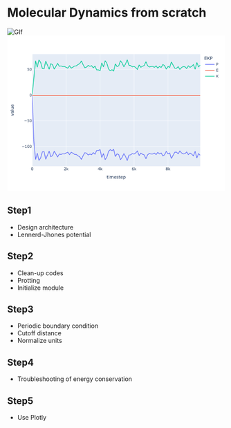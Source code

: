 # Molecular Dynamics from scratch

![GIf](Step5/8Atoms_visualize.gif)
![PNG](Step5/8Atoms_energy.png)

## Step1
* Design architecture
* Lennerd-Jhones potential

## Step2
* Clean-up codes
* Protting
* Initialize module

## Step3
* Periodic boundary condition
* Cutoff distance
* Normalize units

## Step4
* Troubleshooting of energy conservation

## Step5
* Use Plotly